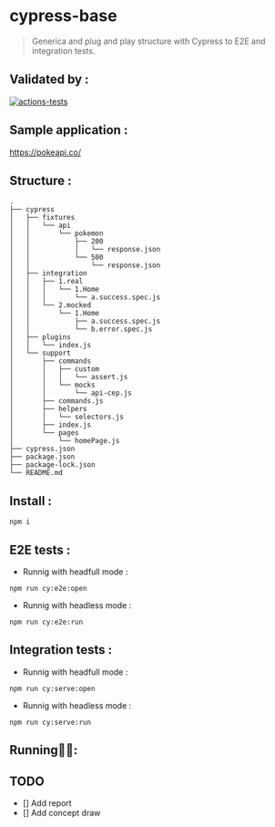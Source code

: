 # cypress-base
> Generica and plug and play structure with Cypress to E2E and integration tests.

## Validated by :
[![actions-tests](https://github.com/victorcampos-mbciet/cypress-base/actions/workflows/cypress-test.yml/badge.svg)](https://github.com/victorcampos-mbciet/cypress-base/actions/workflows/cypress-test.yml)

## Sample application :
https://pokeapi.co/

## Structure :
```
.
├── cypress
│   ├── fixtures
│   │   └── api
│   │       └── pokemon
│   │           ├── 200
│   │           │   └── response.json
│   │           └── 500
│   │               └── response.json
│   ├── integration
│   │   ├── 1.real
│   │   │   └── 1.Home
│   │   │       └── a.success.spec.js
│   │   └── 2.mocked
│   │       └── 1.Home
│   │           ├── a.success.spec.js
│   │           └── b.error.spec.js
│   ├── plugins
│   │   └── index.js
│   └── support
│       ├── commands
│       │   ├── custom
│       │   │   └── assert.js
│       │   └── mocks
│       │       └── api-cep.js
│       ├── commands.js
│       ├── helpers
│       │   └── selectors.js
│       ├── index.js
│       └── pages
│           └── homePage.js
├── cypress.json
├── package.json
├── package-lock.json
└── README.md
```

## Install :
```
npm i
```

## E2E tests :
- Runnig with headfull mode :
```
npm run cy:e2e:open
```
- Runnig with headless mode :
```
npm run cy:e2e:run
```

## Integration tests :

- Runnig with headfull mode :
```
npm run cy:serve:open
```
- Runnig with headless mode :
```
npm run cy:serve:run
```

## Running🏃🏃: 

## TODO
- [] Add report
- [] Add concept draw
